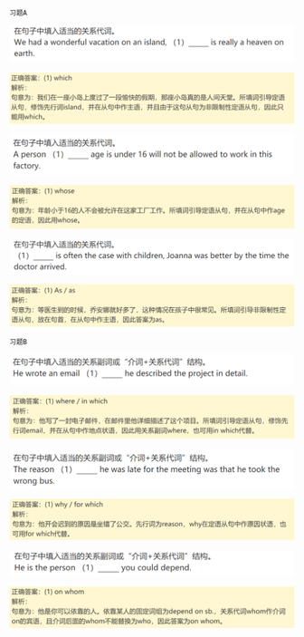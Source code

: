 `习题A`

![image-20240619205119896](assets/7.定语从句讲解/image-20240619205119896.png)

![image-20240619205126629](assets/7.定语从句讲解/image-20240619205126629.png)

![image-20240619205134740](assets/7.定语从句讲解/image-20240619205134740.png)

![image-20240619205141741](assets/7.定语从句讲解/image-20240619205141741.png)

![image-20240619205148416](assets/7.定语从句讲解/image-20240619205148416.png)

![image-20240619205155446](assets/7.定语从句讲解/image-20240619205155446.png)

`习题B`

![image-20240619205220657](assets/7.定语从句讲解/image-20240619205220657.png)

![image-20240619205227726](assets/7.定语从句讲解/image-20240619205227726.png)

![image-20240619205235068](assets/7.定语从句讲解/image-20240619205235068.png)

![image-20240619205242783](assets/7.定语从句讲解/image-20240619205242783.png)

![image-20240619205249504](assets/7.定语从句讲解/image-20240619205249504.png)

![image-20240619205259714](assets/7.定语从句讲解/image-20240619205259714.png)